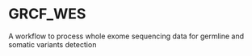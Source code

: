 # GRCF_WES
A workflow to process whole exome sequencing data for germline and somatic variants detection

